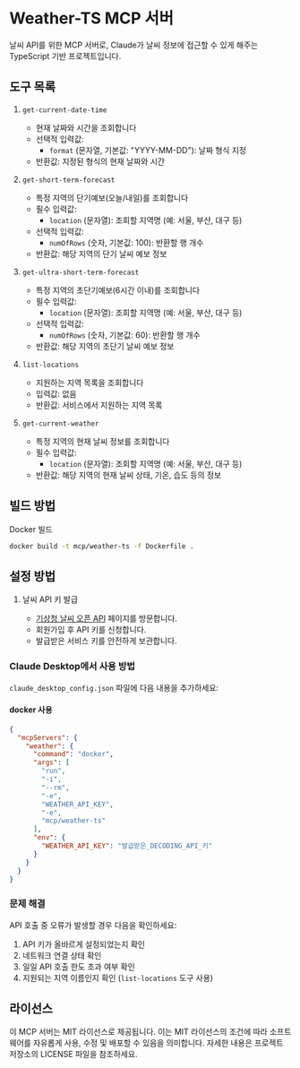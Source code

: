 # Weather-TS MCP 서버

날씨 API를 위한 MCP 서버로, Claude가 날씨 정보에 접근할 수 있게 해주는 TypeScript 기반 프로젝트입니다.

## 도구 목록

1. `get-current-date-time`

   - 현재 날짜와 시간을 조회합니다
   - 선택적 입력값:
     - `format` (문자열, 기본값: "YYYY-MM-DD"): 날짜 형식 지정
   - 반환값: 지정된 형식의 현재 날짜와 시간

2. `get-short-term-forecast`

   - 특정 지역의 단기예보(오늘/내일)를 조회합니다
   - 필수 입력값:
     - `location` (문자열): 조회할 지역명 (예: 서울, 부산, 대구 등)
   - 선택적 입력값:
     - `numOfRows` (숫자, 기본값: 100): 반환할 행 개수
   - 반환값: 해당 지역의 단기 날씨 예보 정보

3. `get-ultra-short-term-forecast`

   - 특정 지역의 초단기예보(6시간 이내)를 조회합니다
   - 필수 입력값:
     - `location` (문자열): 조회할 지역명 (예: 서울, 부산, 대구 등)
   - 선택적 입력값:
     - `numOfRows` (숫자, 기본값: 60): 반환할 행 개수
   - 반환값: 해당 지역의 초단기 날씨 예보 정보

4. `list-locations`

   - 지원하는 지역 목록을 조회합니다
   - 입력값: 없음
   - 반환값: 서비스에서 지원하는 지역 목록

5. `get-current-weather`
   - 특정 지역의 현재 날씨 정보를 조회합니다
   - 필수 입력값:
     - `location` (문자열): 조회할 지역명 (예: 서울, 부산, 대구 등)
   - 반환값: 해당 지역의 현재 날씨 상태, 기온, 습도 등의 정보

## 빌드 방법

Docker 빌드

```bash
docker build -t mcp/weather-ts -f Dockerfile .
```

## 설정 방법

1. 날씨 API 키 발급

   - [기상청 날씨 오픈 API](https://www.data.go.kr/tcs/dss/selectApiDataDetailView.do?publicDataPk=15084084) 페이지를 방문합니다.
   - 회원가입 후 API 키를 신청합니다.
   - 발급받은 서비스 키를 안전하게 보관합니다.

### Claude Desktop에서 사용 방법

`claude_desktop_config.json` 파일에 다음 내용을 추가하세요:

#### docker 사용

```json
{
  "mcpServers": {
    "weather": {
      "command": "docker",
      "args": [
        "run",
        "-i",
        "--rm",
        "-e",
        "WEATHER_API_KEY",
        "-e",
        "mcp/weather-ts"
      ],
      "env": {
        "WEATHER_API_KEY": "발급받은_DECODING_API_키"
      }
    }
  }
}
```

### 문제 해결

API 호출 중 오류가 발생할 경우 다음을 확인하세요:

1. API 키가 올바르게 설정되었는지 확인
2. 네트워크 연결 상태 확인
3. 일일 API 호출 한도 초과 여부 확인
4. 지원되는 지역 이름인지 확인 (`list-locations` 도구 사용)

## 라이선스

이 MCP 서버는 MIT 라이선스로 제공됩니다. 이는 MIT 라이선스의 조건에 따라 소프트웨어를 자유롭게 사용, 수정 및 배포할 수 있음을 의미합니다. 자세한 내용은 프로젝트 저장소의 LICENSE 파일을 참조하세요.

